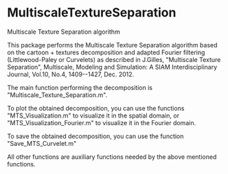 # MultiscaleTextureSeparation
 Multiscale Texture Separation algorithm

This package performs the Multiscale Texture Separation algorithm
based on the cartoon + textures decomposition and adapted Fourier
filtering (Littlewood-Paley or Curvelets) as described in 
J.Gilles, "Multiscale Texture Separation", Multiscale, Modeling and Simulation: A 
SIAM Interdisciplinary Journal, Vol.10, No.4, 1409--1427, Dec. 2012.

The main function performing the decomposition is "Multiscale_Texture_Separation.m".

To plot the obtained decomposition, you can use the functions "MTS_Visualization.m" 
to visualize it in the spatial domain, or "MTS_Visualization_Fourier.m" to visualize 
it in the Fourier domain.

To save the obtained decomposition, you can use the function "Save_MTS_Curvelet.m"

All other functions are auxiliary functions needed by the above mentioned functions.

